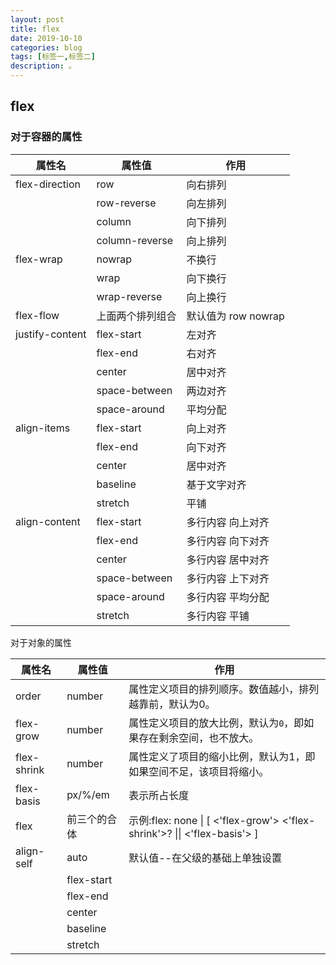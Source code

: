 ```yaml
---
layout: post
title: flex
date: 2019-10-10
categories: blog
tags: [标签一,标签二]
description: 。
---
```


## flex

### 对于容器的属性

| 属性名          | 属性值           | 作用                 |
| --------------- | ---------------- | -------------------- |
| flex-direction  | row              | 向右排列             |
|                 | row-reverse      | 向左排列             |
|                 | column           | 向下排列             |
|                 | column-reverse   | 向上排列             |
| flex-wrap       | nowrap           | 不换行               |
|                 | wrap             | 向下换行             |
|                 | wrap-reverse     | 向上换行             |
| flex-flow       | 上面两个排列组合 | 默认值为 row  nowrap |
| justify-content | flex-start       | 左对齐               |
|                 | flex-end         | 右对齐               |
|                 | center           | 居中对齐             |
|                 | space-between    | 两边对齐             |
|                 | space-around     | 平均分配             |
| align-items     | flex-start       | 向上对齐             |
|                 | flex-end         | 向下对齐             |
|                 | center           | 居中对齐             |
|                 | baseline         | 基于文字对齐         |
|                 | stretch          | 平铺                 |
| align-content   | flex-start       | 多行内容  向上对齐   |
|                 | flex-end         | 多行内容  向下对齐   |
|                 | center           | 多行内容  居中对齐   |
|                 | space-between    | 多行内容  上下对齐   |
|                 | space-around     | 多行内容  平均分配   |
|                 | stretch          | 多行内容  平铺       |

对于对象的属性

| 属性名      | 属性值       | 作用                                                         |
| ----------- | ------------ | ------------------------------------------------------------ |
| order       | number       | 属性定义项目的排列顺序。数值越小，排列越靠前，默认为0。      |
| flex-grow   | number       | 属性定义项目的放大比例，默认为`0`，即如果存在剩余空间，也不放大。 |
| flex-shrink | number       | 属性定义了项目的缩小比例，默认为1，即如果空间不足，该项目将缩小。 |
| flex-basis  | px/%/em      | 表示所占长度                                                 |
| flex        | 前三个的合体 | 示例:flex: none \| [ <'flex-grow'> <'flex-shrink'>? \|\| <'flex-basis'> ] |
| align-self  | auto         | 默认值--在父级的基础上单独设置                               |
|             | flex-start   |                                                              |
|             | flex-end     |                                                              |
|             | center       |                                                              |
|             | baseline     |                                                              |
|             | stretch      |                                                              |

